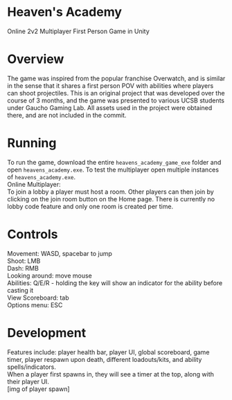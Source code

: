 # Heaven's Academy
Online 2v2 Multiplayer First Person Game in Unity

# Overview
The game was inspired from the popular franchise Overwatch, and is similar in the sense that it shares a first person POV with abilities where players can shoot projectiles. This is an original project that was developed over the course of 3 months, and the game was presented to various UCSB students under Gaucho Gaming Lab. All assets used in the project were obtained there, and are not included in the commit.

# Running
To run the game, download the entire `heavens_academy_game_exe` folder and open `heavens_academy.exe`. To test the multiplayer open multiple instances of `heavens_academy.exe`. \
Online Multiplayer: \
To join a lobby a player must host a room. Other players can then join by clicking on the join room button on the Home page. There is currently no lobby code feature and only one room is created per time. 

# Controls
Movement: WASD, spacebar to jump\
Shoot: LMB \
Dash: RMB \
Looking around: move mouse \
Abilities: Q/E/R - holding the key will show an indicator for the ability before casting it \
View Scoreboard: tab \
Options menu: ESC

# Development
Features include: player health bar, player UI, global scoreboard, game timer, player respawn upon death, different loadouts/kits, and ability spells/indicators. \
When a player first spawns in, they will see a timer at the top, along with their player UI. \
[img of player spawn] 


